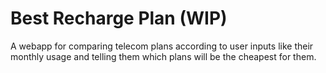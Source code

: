 # Best Recharge Plan (WIP)

A webapp for comparing telecom plans according to user inputs like their monthly usage and telling them which plans will be the cheapest for them.